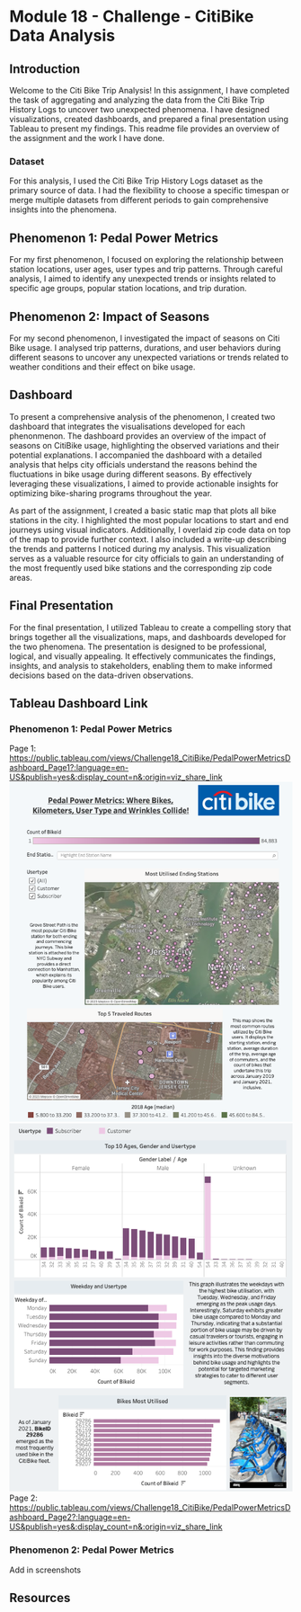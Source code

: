 # Module 18 - Challenge - CitiBike Data Analysis

## Introduction
Welcome to the Citi Bike Trip Analysis! In this assignment, I have completed the task of aggregating and analyzing the data from the Citi Bike Trip History Logs to uncover two unexpected phenomena. I have designed visualizations, created dashboards, and prepared a final presentation using Tableau to present my findings. This readme file provides an overview of the assignment and the work I have done.

### Dataset
For this analysis, I used the Citi Bike Trip History Logs dataset as the primary source of data. I had the flexibility to choose a specific timespan or merge multiple datasets from different periods to gain comprehensive insights into the phenomena.

## Phenomenon 1: Pedal Power Metrics
For my first phenomenon, I focused on exploring the relationship between station locations, user ages, user types and trip patterns. Through careful analysis, I aimed to identify any unexpected trends or insights related to specific age groups, popular station locations, and trip duration.

## Phenomenon 2: Impact of Seasons
For my second phenomenon, I investigated the impact of seasons on Citi Bike usage. I analysed trip patterns, durations, and user behaviors during different seasons to uncover any unexpected variations or trends related to weather conditions and their effect on bike usage.

## Dashboard
To present a comprehensive analysis of the phenomenon, I created two dashboard that integrates the visualisations developed for each phenonmenon. The dashboard provides an overview of the impact of seasons on CitiBike usage, highlighting the observed variations and their potential explanations. I accompanied the dashboard with a detailed analysis that helps city officials understand the reasons behind the fluctuations in bike usage during different seasons. By effectively leveraging these visualizations, I aimed to provide actionable insights for optimizing bike-sharing programs throughout the year.

As part of the assignment, I created a basic static map that plots all bike stations in the city. I highlighted the most popular locations to start and end journeys using visual indicators. Additionally, I overlaid zip code data on top of the map to provide further context. I also included a write-up describing the trends and patterns I noticed during my analysis. This visualization serves as a valuable resource for city officials to gain an understanding of the most frequently used bike stations and the corresponding zip code areas.

## Final Presentation
For the final presentation, I utilized Tableau to create a compelling story that brings together all the visualizations, maps, and dashboards developed for the two phenomena. The presentation is designed to be professional, logical, and visually appealing. It effectively communicates the findings, insights, and analysis to stakeholders, enabling them to make informed decisions based on the data-driven observations.


## Tableau Dashboard Link

### Phenomenon 1: Pedal Power Metrics
Page 1: https://public.tableau.com/views/Challenge18_CitiBike/PedalPowerMetricsDashboard_Page1?:language=en-US&publish=yes&:display_count=n&:origin=viz_share_link
![alt text](https://github.com/Akif23Hasan/Module_18_Challenge-CitiBike/blob/main/Dashboard%20Screenshots/PedalMetrics_Dashboard_ViewPage1.png)
![alt text](https://github.com/Akif23Hasan/Module_18_Challenge-CitiBike/blob/main/Dashboard%20Screenshots/PedalPowerMetrics_ViewPage2.png)
Page 2: https://public.tableau.com/views/Challenge18_CitiBike/PedalPowerMetricsDashboard_Page2?:language=en-US&publish=yes&:display_count=n&:origin=viz_share_link

### Phenomenon 2: Pedal Power Metrics
Add in screenshots

## Resources
